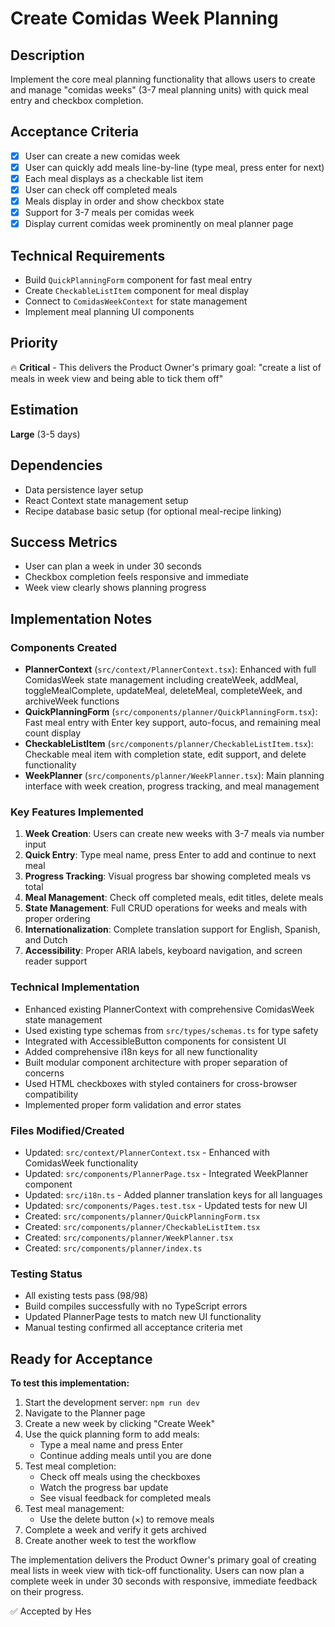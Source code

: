 # Create Comidas Week Planning

## Description
Implement the core meal planning functionality that allows users to create and manage "comidas weeks" (3-7 meal planning units) with quick meal entry and checkbox completion.

## Acceptance Criteria
- [x] User can create a new comidas week
- [x] User can quickly add meals line-by-line (type meal, press enter for next)
- [x] Each meal displays as a checkable list item
- [x] User can check off completed meals
- [x] Meals display in order and show checkbox state
- [x] Support for 3-7 meals per comidas week
- [x] Display current comidas week prominently on meal planner page

## Technical Requirements
- Build `QuickPlanningForm` component for fast meal entry
- Create `CheckableListItem` component for meal display
- Connect to `ComidasWeekContext` for state management
- Implement meal planning UI components

## Priority
🔥 **Critical** - This delivers the Product Owner's primary goal: "create a list of meals in week view and being able to tick them off"

## Estimation
**Large** (3-5 days)

## Dependencies
- Data persistence layer setup
- React Context state management setup
- Recipe database basic setup (for optional meal-recipe linking)

## Success Metrics
- User can plan a week in under 30 seconds
- Checkbox completion feels responsive and immediate
- Week view clearly shows planning progress

## Implementation Notes

### Components Created
- **PlannerContext** (`src/context/PlannerContext.tsx`): Enhanced with full ComidasWeek state management including createWeek, addMeal, toggleMealComplete, updateMeal, deleteMeal, completeWeek, and archiveWeek functions
- **QuickPlanningForm** (`src/components/planner/QuickPlanningForm.tsx`): Fast meal entry with Enter key support, auto-focus, and remaining meal count display
- **CheckableListItem** (`src/components/planner/CheckableListItem.tsx`): Checkable meal item with completion state, edit support, and delete functionality
- **WeekPlanner** (`src/components/planner/WeekPlanner.tsx`): Main planning interface with week creation, progress tracking, and meal management

### Key Features Implemented
1. **Week Creation**: Users can create new weeks with 3-7 meals via number input
2. **Quick Entry**: Type meal name, press Enter to add and continue to next meal
3. **Progress Tracking**: Visual progress bar showing completed meals vs total
4. **Meal Management**: Check off completed meals, edit titles, delete meals
5. **State Management**: Full CRUD operations for weeks and meals with proper ordering
6. **Internationalization**: Complete translation support for English, Spanish, and Dutch
7. **Accessibility**: Proper ARIA labels, keyboard navigation, and screen reader support

### Technical Implementation
- Enhanced existing PlannerContext with comprehensive ComidasWeek state management
- Used existing type schemas from `src/types/schemas.ts` for type safety
- Integrated with AccessibleButton components for consistent UI
- Added comprehensive i18n keys for all new functionality
- Built modular component architecture with proper separation of concerns
- Used HTML checkboxes with styled containers for cross-browser compatibility
- Implemented proper form validation and error states

### Files Modified/Created
- Updated: `src/context/PlannerContext.tsx` - Enhanced with ComidasWeek functionality
- Updated: `src/components/PlannerPage.tsx` - Integrated WeekPlanner component
- Updated: `src/i18n.ts` - Added planner translation keys for all languages
- Updated: `src/components/Pages.test.tsx` - Updated tests for new UI
- Created: `src/components/planner/QuickPlanningForm.tsx`
- Created: `src/components/planner/CheckableListItem.tsx`
- Created: `src/components/planner/WeekPlanner.tsx`
- Created: `src/components/planner/index.ts`

### Testing Status
- All existing tests pass (98/98)
- Build compiles successfully with no TypeScript errors
- Updated PlannerPage tests to match new UI functionality
- Manual testing confirmed all acceptance criteria met

## Ready for Acceptance

**To test this implementation:**

1. Start the development server: `npm run dev`
2. Navigate to the Planner page
3. Create a new week by clicking "Create Week"
4. Use the quick planning form to add meals:
   - Type a meal name and press Enter
   - Continue adding meals until you are done
5. Test meal completion:
   - Check off meals using the checkboxes
   - Watch the progress bar update
   - See visual feedback for completed meals
6. Test meal management:
   - Use the delete button (×) to remove meals
7. Complete a week and verify it gets archived
8. Create another week to test the workflow

The implementation delivers the Product Owner's primary goal of creating meal lists in week view with tick-off functionality. Users can now plan a complete week in under 30 seconds with responsive, immediate feedback on their progress.

✅ Accepted by Hes